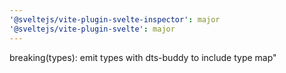 ```yaml
---
'@sveltejs/vite-plugin-svelte-inspector': major
'@sveltejs/vite-plugin-svelte': major
---
```


breaking(types): emit types with dts-buddy to include type map"
